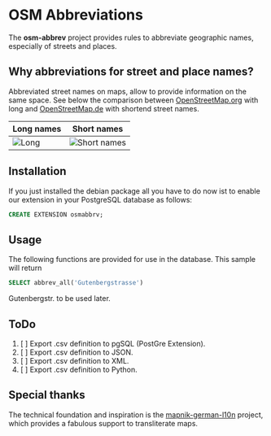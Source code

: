 #  OSM Abbreviations

The **osm-abbrev** project provides rules to abbreviate geographic names, especially of streets and places.

## Why abbreviations for street and place names?

Abbreviated street names on maps, allow to provide information on the same space. See below the comparison between [OpenStreetMap.org](https://www.OpenStreetMap.org) with long and [OpenStreetMap.de](https://www.OpenStreetMap.de/karte.html) with shortend street names.

| Long names | Short names |
| --- | --- |
| ![Long](https://b.tile.openstreetmap.org/16/34123/23067.png)| ![Short names](https://b.tile.openstreetmap.de/16/34123/23067.png) |

## Installation

If you just installed the debian package all you have to do now ist to enable
our extension in your PostgreSQL database as follows:

```sql
CREATE EXTENSION osmabbrv;
```

## Usage

The following functions are provided for use in the database. This sample will return
```sql
SELECT abbrev_all('Gutenbergstrasse')
```
Gutenbergstr. to be used later.

## ToDo
1. [ ] Export .csv definition to pgSQL (PostGre Extension).
1. [ ] Export .csv definition to JSON.
1. [ ] Export .csv definition to XML.
1. [ ] Export .csv definition to Python.

## Special thanks

The technical foundation and inspiration is the [mapnik-german-l10n](https://github.com/giggls/mapnik-german-l10n) project, which provides a fabulous support to transliterate maps.
